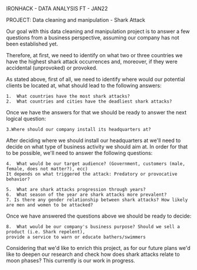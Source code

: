 IRONHACK - DATA ANALYSIS FT - JAN22

PROJECT: Data cleaning and manipulation - Shark Attack

Our goal with this data cleaning and manipulation project is to answer a few questions from a business perspective, assuming our company has not been established yet.

Therefore, at first, we need to identify on what two or three countries we have the highest shark attack occurrences and, moreover, 
if they were accidental (unprovoked) or provoked.

As stated above, first of all, we need to identify where would our potential clients be located at, what should lead to the following answers:

    1.  What countries have the most shark attacks?
    2.  What countries and cities have the deadliest shark attacks?

Once we have the answers for that we should be ready to answer the next logical question:

    3.Where should our company install its headquarters at?

After deciding where we should install our headquarters at we'll need to decide on what type of business activity we should aim at. 
In order for that to be possible, we'll need to answer the following questions:

    4.  What would be our target audience? (Government, customers (male, female, does not matter?), ecc) 
    It depends on what triggered the attack: Predatory or provocative behavior?

    5.  What are shark attacks progression through years?
    6.  What season of the year are shark attacks more prevalent?
    7. Is there any gender relationship between shark attacks? How likely are men and women to be attacked?

Once we have answered the questions above we should be ready to decide:

    8.  What would be our company's business purpose? Should we sell a product (i.e. Shark repelent), 
    provide a service to warn or educate bathers/swimmers

Considering that we'd like to enrich this project, as for our future plans we'd like to deepen our research 
and check how does shark attacks relate to moon phases? This currently is our work in progress.
